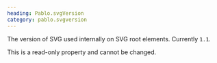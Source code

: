 ```yaml
--- 
heading: Pablo.svgVersion
category: pablo.svgversion
---
```


The version of SVG used internally on SVG root elements. Currently `1.1`.

This is a read-only property and cannot be changed.
